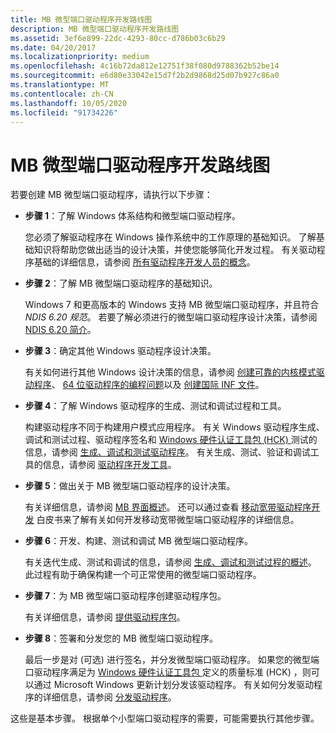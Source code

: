 ```yaml
---
title: MB 微型端口驱动程序开发路线图
description: MB 微型端口驱动程序开发路线图
ms.assetid: 3ef6e899-22dc-4293-80cc-d786b03c6b29
ms.date: 04/20/2017
ms.localizationpriority: medium
ms.openlocfilehash: 4c16b72da812e12751f38f080d9788362b52be14
ms.sourcegitcommit: e6d80e33042e15d7f2b2d9868d25d07b927c86a0
ms.translationtype: MT
ms.contentlocale: zh-CN
ms.lasthandoff: 10/05/2020
ms.locfileid: "91734226"
---
```

# <a name="roadmap-to-develop-mb-miniport-drivers"></a>MB 微型端口驱动程序开发路线图


若要创建 MB 微型端口驱动程序，请执行以下步骤：

-   **步骤 1**：了解 Windows 体系结构和微型端口驱动程序。

    您必须了解驱动程序在 Windows 操作系统中的工作原理的基础知识。 了解基础知识将帮助您做出适当的设计决策，并使您能够简化开发过程。 有关驱动程序基础的详细信息，请参阅 [所有驱动程序开发人员的概念](../gettingstarted/concepts-and-knowledge-for-all-driver-developers.md)。

-   **步骤 2**：了解 MB 微型端口驱动程序的基础知识。

    Windows 7 和更高版本的 Windows 支持 MB 微型端口驱动程序，并且符合 *NDIS 6.20 规范*。 若要了解必须进行的微型端口驱动程序设计决策，请参阅 [NDIS 6.20 简介](introduction-to-ndis-6-20.md)。

-   **步骤 3**：确定其他 Windows 驱动程序设计决策。

    有关如何进行其他 Windows 设计决策的信息，请参阅 [创建可靠的内核模式驱动程序](../kernel/creating-reliable-kernel-mode-drivers.md)、 [64 位驱动程序的编程问题](../kernel/porting-your-driver-to-64-bit-windows.md)以及 [创建国际 INF 文件](../install/creating-international-inf-files.md)。

-   **步骤 4**：了解 Windows 驱动程序的生成、测试和调试过程和工具。

    构建驱动程序不同于构建用户模式应用程序。 有关 Windows 驱动程序生成、调试和测试过程、驱动程序签名和 [Windows 硬件认证工具包 (HCK) ](https://go.microsoft.com/fwlink/p/?LinkId=733613) 测试的信息，请参阅 [生成、调试和测试驱动程序](/windows-hardware/drivers)。 有关生成、测试、验证和调试工具的信息，请参阅 [驱动程序开发工具](../devtest/index.md)。

-   **步骤 5**：做出关于 MB 微型端口驱动程序的设计决策。

    有关详细信息，请参阅 [MB 界面概述](mb-interface-overview.md)。 还可以通过查看 [移动宽带驱动程序开发](https://go.microsoft.com/fwlink/p/?linkid=144416) 白皮书来了解有关如何开发移动宽带微型端口驱动程序的详细信息。

-   **步骤 6**：开发、构建、测试和调试 MB 微型端口驱动程序。

    有关迭代生成、测试和调试的信息，请参阅 [生成、调试和测试过程的概述](/windows-hardware/drivers)。 此过程有助于确保构建一个可正常使用的微型端口驱动程序。

-   **步骤 7**：为 MB 微型端口驱动程序创建驱动程序包。

    有关详细信息，请参阅 [提供驱动程序包](/windows-hardware/drivers)。

-   **步骤 8**：签署和分发您的 MB 微型端口驱动程序。

    最后一步是对 (可选) 进行签名，并分发微型端口驱动程序。 如果您的微型端口驱动程序满足为 [Windows 硬件认证工具包 ](https://go.microsoft.com/fwlink/p/?LinkId=733613)定义的质量标准 (HCK) ，则可以通过 Microsoft Windows 更新计划分发该驱动程序。 有关如何分发驱动程序的详细信息，请参阅 [分发驱动程序](/windows-hardware/drivers)。

这些是基本步骤。 根据单个小型端口驱动程序的需要，可能需要执行其他步骤。

